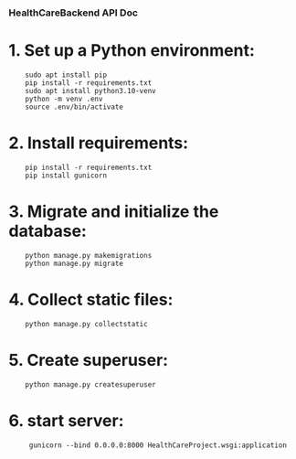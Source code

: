 ### HealthCareBackend API Doc

#	1.	Set up a Python environment:
        sudo apt install pip
        pip install -r requirements.txt
        sudo apt install python3.10-venv
        python -m venv .env 
        source .env/bin/activate


#	2.	Install requirements:

        pip install -r requirements.txt 
        pip install gunicorn


#	3.	Migrate and initialize the database:

        python manage.py makemigrations
        python manage.py migrate


#	4.	Collect static files:

        python manage.py collectstatic


#	5.	Create superuser:

        python manage.py createsuperuser


#	6.	start server:
         gunicorn --bind 0.0.0.0:8000 HealthCareProject.wsgi:application
